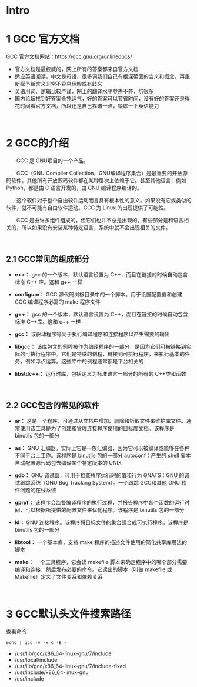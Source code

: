 &emsp;
# Intro
# 1 GCC 官方文档
GCC 官方文档网站：https://gcc.gnu.org/onlinedocs/

- 官方文档是最权威的，网上所有的答案都来自官方文档
- 适应英语阅读，中文是母语，很多词我们自己有根深蒂固的含义和概念，再重新赋予新含义非常不容易理解或有歧义
- 英语用词、逻辑比较严谨，网上的翻译水平参差不齐，坑很多
- 国内论坛找到好答案全凭运气，好的答案可以节省时间，没有好的答案还是得花时间看官方文档，所以还是自己靠谱一点，锻炼一下英语能力


&emsp;
# 2 GCC的介绍
&emsp;&emsp;GCC 是 GNU项目的一个产品。

&emsp;&emsp;GCC（GNU Compiler Collection，GNU编译程序集合）是最重要的开放源码软件。其他所有开放源码软件都在某种层次上依赖于它。甚至其他语言，例如 Python，都是由 C 语言开发的，由 GNU 编译程序编译的。

&emsp;&emsp;这个软件对于整个自由软件运动而言具有根本性的意义。如果没有它或类似的软件，就不可能有自由软件运动。GCC 为 Linux 的出现提供了可能性。

&emsp;&emsp;GCC 是由许多组件组成的，但它们也并不总是出现的。有些部分是和语言相关的，所以如果没有安装某种特定语言，系统中就不会出现相关的文件。

&emsp;
## 2.1 GCC常见的组成部分

- **c++：** gcc 的一个版本，默认语言设置为 C++，而且在链接的时候自动包含标准 C++ 库。这和 g++ 一样     

- **configure：** GCC 源代码树根目录中的一个脚本。用于设置配置值和创建 GCC 编译程序必需的 make 程序文件


- **g++：** gcc 的一个版本，默认语言设置为 C++，而且在链接的时候自动包含标准 C++库。这和 c++ 一样

- **gcc：** 该驱动程序等同于执行编译程序和连接程序以产生需要的输出

- **libgcc：** 该库包含的例程被作为编译程序的一部分，是因为它们可被链接到实际的可执行程序中。它们是特殊的例程，链接到可执行程序，来执行基本的任务，例如浮点运算。这些库中的例程通常都是平台相关的

- **libstdc++：** 运行时库，包括定义为标准语言一部分的所有的 C++类和函数

&emsp;
## 2.2 GCC包含的常见的软件


- **ar：** 这是一个程序，可通过从文档中增加、删除和析取文件来维护库文件。通常使用该工具是为了创建和管理连接程序使用的目标库文档。该程序是 binutils 包的一部分

- **as：** GNU 汇编器。实际上它是一族汇编器，因为它可以被编译或能够在各种不同平台上工作。该程序是 binutjls 包的一部分
autoconf：产生的 shell 脚本自动配置源代码包去编译某个特定版本的 UNIX


- **gdb：** GNU 调试器，可用于检查程序运行时的值和行为
GNATS：GNU 的调试跟踪系统（GNU Bug Tracking System）。一个跟踪 GCC和其他 GNU 软件问题的在线系统

- **gprof：** 该程序会监督编译程序的执行过程，并报告程序中各个函数的运行时间，可以根据所提供的配置文件来优化程序。该程序是 binutils 包的一部分

- **ld：** GNU 连接程序。该程序将目标文件的集合组合成可执行程序。该程序是 binutils 包的一部分

- **libtool：** 一个基本库，支持 make 程序的描述文件使用的简化共享库用法的脚本

- **make：** 一个工具程序，它会读 makefile 脚本来确定程序中的哪个部分需要编译和连接，然后发布必要的命令。它读出的脚本（叫做 makefile 或 Makefile）定义了文件关系和依赖关系

&emsp;
# 3 GCC默认头文件搜索路径
查看命令
```shell
echo | gcc -v -x c -E -
```

- /usr/lib/gcc/x86_64-linux-gnu/7/include
- /usr/local/include
- /usr/lib/gcc/x86_64-linux-gnu/7/include-fixed
- /usr/include/x86_64-linux-gnu
- /usr/include